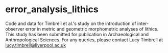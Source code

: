 # error_analysis_lithics
Code and data for Timbrell et al.'s study on the introduction of inter-observer error in metric and geometric morphometric analyses of lithics. This study has been submitted for publication in Archaeological and Anthropological Sciences. For any queries, please contact Lucy Timbrell at lucy.timbrell@liverpool.ac.uk

